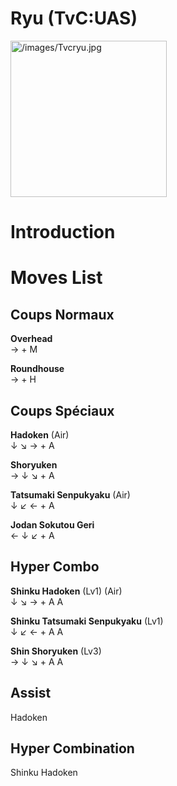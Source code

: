 # Ryu (TvC:UAS)

<img src="/images/Tvcryu.jpg" title="/images/Tvcryu.jpg" width="250"
alt="/images/Tvcryu.jpg" />  

# Introduction

# Moves List

## Coups Normaux

**Overhead**  
→ + M

**Roundhouse**  
→ + H

## Coups Spéciaux

**Hadoken** (Air)  
↓ ↘ → + A

**Shoryuken**  
→ ↓ ↘ + A

**Tatsumaki Senpukyaku** (Air)  
↓ ↙ ← + A

**Jodan Sokutou Geri**  
← ↓ ↙ + A

## Hyper Combo

**Shinku Hadoken** (Lv1) (Air)  
↓ ↘ → + A A

**Shinku Tatsumaki Senpukyaku** (Lv1)  
↓ ↙ ← + A A

**Shin Shoryuken** (Lv3)  
→ ↓ ↘ + A A

## Assist

Hadoken

## Hyper Combination

Shinku Hadoken
